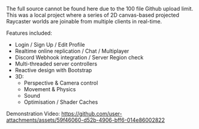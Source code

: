 The full source cannot be found here due to the 100 file Github upload limit.
This was a local project where a series of 2D canvas-based projected Raycaster worlds are joinable from multiple clients in real-time.

Features included:
- Login / Sign Up / Edit Profile
- Realtime online replication / Chat / Multiplayer
- Discord Webhook integration / Server Region check
- Multi-threaded server controllers
- Reactive design with Bootstrap
- 3D:
  -  Perspective & Camera control
  -  Movement & Physics
  -  Sound
  -  Optimisation / Shader Caches


Demonstration Video:
https://github.com/user-attachments/assets/59f46060-d52b-4906-bff6-014e86002822

